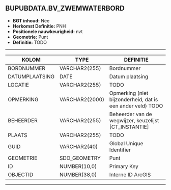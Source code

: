 ﻿## BUPUBDATA.BV_ZWEMWATERBORD


* __BGT inhoud:__ Nee
* __Herkomst Definitie:__ PNH
* __Positionele nauwkeurigheid:__ nvt
* __Geometrie:__ Punt
* __Definitie:__ TODO



***

|KOLOM                               |TYPE              |DEFINITIE|
|------                              |----              |-----    |
|BORDNUMMER                            |VARCHAR2(255)    |Bordnummer
|DATUMPLAATSING                      |DATE              |Datum plaatsing|
|LOCATIE                              |VARCHAR2(255)     |TODO|
|OPMERKING                           |VARCHAR2(2000)    |Opmerking (niet bijzonderheid, dat is een ander veld) TODO|
|BEHEERDER                           |VARCHAR2(255)     |Beheerder van de wegwijzer, keuzelijst [CT_INSTANTIE]|
|PLAATS                                  |VARCHAR2(255)     |TODO|
|GUID                                |VARCHAR2(40)      |Global Unique Identifier|
|GEOMETRIE                           |SDO_GEOMETRY      |Punt|
|ID                                  |NUMBER(10,0)      |Primary Key|
|OBJECTID                            |NUMBER(38,0)   |Interne ID ArcGIS|



***
